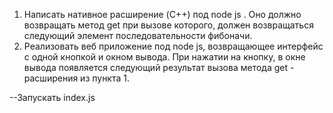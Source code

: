  1. Написать нативное расширение (C++)  под node js . Оно должно возвращать метод get при вызове которого, должен возвращаться следующий элемент последовательности фибоначи.
 2. Реализовать веб приложение под node js, возвращающее интерфейс с одной кнопкой и окном вывода. При нажатии на кнопку, в окне вывода появляется следующий результат вызова метода get - расширения из пункта 1.

--Запускать index.js

